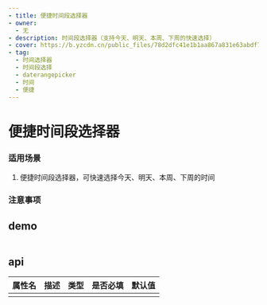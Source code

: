 ```yaml
---
- title: 便捷时间段选择器
- owner:
  - 无
- description: 时间段选择器（支持今天、明天、本周、下周的快速选择）
- cover: https://b.yzcdn.cn/public_files/78d2dfc41e1b1aa867a831e63abdf79b.png
- tag:
  - 时间选择器
  - 时间段选择
  - daterangepicker
  - 时间
  - 便捷
---
```


# 便捷时间段选择器

### 适用场景
1. 便捷时间段选择器，可快速选择今天、明天、本周、下周的时间

### 注意事项

## demo
```jsx
```
## api
| 属性名  | 描述                 | 类型                                                  | 是否必填 | 默认值               |
| ------ | ------------------- | ---------------------------------------------------- | ------- | ------------------- |
|        |                     |                                                      |         |                     |
